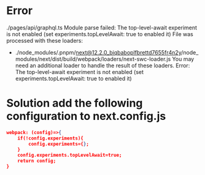 # Error 
./pages/api/graphql.ts
Module parse failed: The top-level-await experiment is not enabled (set experiments.topLevelAwait: true to enabled it)
File was processed with these loaders:
 * ./node_modules/.pnpm/next@12.2.0_biqbaboplfbrettd7655fr4n2y/node_modules/next/dist/build/webpack/loaders/next-swc-loader.js
You may need an additional loader to handle the result of these loaders.
Error: The top-level-await experiment is not enabled (set experiments.topLevelAwait: true to enabled it)

# Solution add the following configuration to next.config.js
``` json
webpack: (config)=>{
    if(!config.experiments){
        config.experiments={};
    }
    config.experiments.topLevelAwait=true;
    return config;
}

```